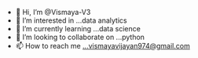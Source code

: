 - 👋 Hi, I’m @Vismaya-V3
- 👀 I’m interested in ...data analytics
- 🌱 I’m currently learning ...data science
- 💞️ I’m looking to collaborate on ...python
- 📫 How to reach me ...vismayavijayan974@gmail.com

<!---
Vismaya-V3/Vismaya-V3 is a ✨ special ✨ repository because its `README.md` (this file) appears on your GitHub profile.
You can click the Preview link to take a look at your changes.
--->
